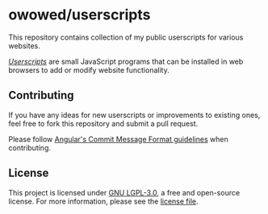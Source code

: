 # owowed/userscripts

This repository contains collection of my public userscripts for various websites.

[*Userscripts*](https://en.wikipedia.org/wiki/Userscript) are small JavaScript programs that can be installed in web browsers to add or modify website functionality.

## Contributing

If you have any ideas for new userscripts or improvements to existing ones, feel free to fork this repository and submit a pull request.

Please follow [Angular's Commit Message Format guidelines](https://github.com/angular/angular/blob/main/CONTRIBUTING.md#-commit-message-format) when contributing.

## License

This project is licensed under [GNU LGPL-3.0](https://www.gnu.org/licenses/lgpl-3.0.en.html), a free and open-source license. For more information, please see the [license file](./LICENSE).
